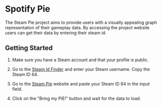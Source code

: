 # Spotify Pie

The Steam Pie project aims to provide users with a visually appealing graph representation of their gameplay data. By accessing the project website users can get their data by entering their steam id.

## Getting Started

1. Make sure you have a Steam account and that your profile is public.

2. Go to the [Steam Id Finder](https://steamidfinder.com/) and enter your Steam username. Copy the Steam ID 64.

3. Go to the [Steam Pie](https://steampie.vercel.app) website and paste your Steam ID 64 in the input field.

4. Click on the "Bring my PIE!" button and wait for the data to load.